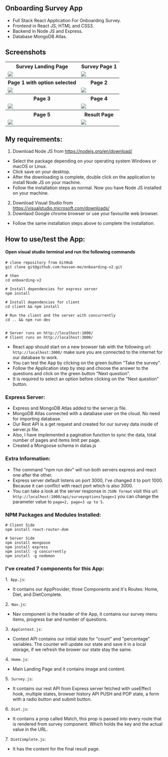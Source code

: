 ## Onboarding Survey App
* Full Stack React Application For Onboarding Survey.
* Frontend in React JS, HTML and CSS3.
* Backend in Node JS and Express.
* Database MongoDB Atlas.

## Screenshots
<table>
<tr>
<th>Survey Landing Page</th>
<th>Survey Page 1</th>
</tr>
<tr>
<td>
<img src="https://github.com/hassan-mo/onboarding-v2/blob/master/client/src/screenshots/1.png">
</td>
<td>
<img src="https://github.com/hassan-mo/onboarding-v2/blob/master/client/src/screenshots/2.png">
</td>
</tr>
<tr>
<th>Page 1 with option selected</th>
<th>Page 2</th>
</tr>
<tr>
<td>
<img src="https://github.com/hassan-mo/onboarding-v2/blob/master/client/src/screenshots/3.png"
</td>
<td>
<img src="https://github.com/hassan-mo/onboarding-v2/blob/master/client/src/screenshots/4.png">
</td>
</tr>
<tr>
<th>Page 3</th>
<th>Page 4</th>
</tr>
<tr>
<td>
<img src="https://github.com/hassan-mo/onboarding-v2/blob/master/client/src/screenshots/5.png">
</td>
<td>
<img src="https://github.com/hassan-mo/onboarding-v2/blob/master/client/src/screenshots/6.png">
</td>
</tr>
<tr>
<th>Page 5</th>
<th>Result Page</th>
</tr>
<tr>
<td>
<img src="https://github.com/hassan-mo/onboarding-v2/blob/master/client/src/screenshots/7.png">
</td>
<td>
<img src="https://github.com/hassan-mo/onboarding-v2/blob/master/client/src/screenshots/8.png">
</td>
</tr>
<table>
  
## My requirements:
1. Download Node JS from https://nodejs.org/en/download/
* Select the package depending on your operating system Windows or macOS or Linux.
* Click save on your desktop. 
* After the downloading is complete, double click on the application to install Node JS on your machine.
* Follow the installation steps as normal. Now you have Node JS installed on your machine.
2. Download Visual Studio from https://visualstudio.microsoft.com/downloads/
3. Downlaod Google chrome browser or use your favourite web browser.
* Follow the same installation steps above to complete the installation.

## How to use/test the App:
#### Open visual studio terminal and run the following commands
```
# clone repository from GitHub
git clone git@github.com:hassan-mo/onboarding-v2.git             

# then
cd onboarding-v2

# Install dependencies for express server
npm install

# Install dependencies for client
cd client && npm install

# Run the client and the server with concurrently
cd .. && npm run dev


# Server runs on http://localhost:1000/ 
# Client runs on http://localhost:3000/
```
* React app should start on a new browser tab with the following url: ```http://localhost:3000/``` make sure you are connected to the internet for our database to work. 
* You can test the App by clicking on the green button "Take the survey".
* Follow the Application step by step and choose the answer to the questions and click on the green button "Next question". 
* It is required to select an option before clicking on the "Next question" button.

### Express Server:
* Express and MongoDB Atlas added to the server.js file.
* MongoDB Atlas connected with a database user on the cloud. No need for importing database.`
* Our Rest API is a get request and created for our survey data inside of server.js file.
* Also, I have implemented a pagination function to sync the data, total number of pages and items limit per page.
* Created a Mongoose schema in datas.js

### Extra Information: 
* The command "npm run dev" will run both servers express and react one after the other.
* Express server default listens on port 3000, I've changed it to port 1000. Because it can conflict with react port which is also 3000.
* You can take a look at the server response in ```JSON format``` visit this url: ```http://localhost:1000/api/surveyoptions?page=1``` you can change the parameter value to ```page=2, page=3 up to 5```.

### NPM Packages and Modules Installed:

```
# Client Side
npm install react-router-dom

# Server Side
npm install mongoose
npm install express
npm install -g concurrently
npm install -g nodemon
```
### I've created 7 components for this App:
1.``` App.js```: 
* It contains our AppProvider, three Components and it's Routes: Home, Diet, and DietComplete.

2.``` Nav.js```: 
* Nav component is the header of the App, it contains our survey menu items, progress bar and number of questions.

3.``` AppContext.js```: 
* Context API contains our initial state for "count" and "percentage" variables. The counter will update our state and save it in a local storage, if we refresh the brower our state stay the same.

4.``` Home.js```: 
* Main Landing Page and it contains image and content.

5.``` Survey.js```: 
* It contains our rest API from Express server fetched with useEffect hook, multiple states, browser history API PUSH and POP state, a form with a radio button and submit button. 

6.``` Diet.js```: 
* It contains a prop called Match, this prop is passed into every route that is rendered from survey component. Which holds the key and the actual value in the URL.

7.``` DietComplete.js```: 
* It has the content for the final result page.
